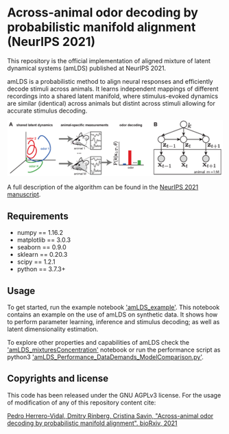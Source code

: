 # Across-animal odor decoding by probabilistic manifold alignment (NeurIPS 2021)

This repository is the official implementation of aligned mixture of latent dynamical systems (amLDS) published at NeurIPS 2021.

amLDS is a probabilistic method to align neural responses and efficiently decode stimuli across animals. It learns independent mappings of different recordings into a shared latent manifold, where stimulus-evoked dynamics are similar (identical) across animals but distint across stimuli allowing for accurate stimulus decoding. 

![](./misc/figs.png)

A full description of the algorithm can be found in the [NeurIPS 2021 manuscript](https://proceedings.neurips.cc/paper/2021/hash/aad64398a969ec3186800d412fa7ab31-Abstract.html).

## Requirements

* numpy == 1.16.2
* matplotlib == 3.0.3
* seaborn == 0.9.0
* sklearn == 0.20.3
* scipy == 1.2.1
* python == 3.7.3+

## Usage

To get started, run the example notebook ['amLDS_example'](amLDS_example.ipynb). This notebook contains an example on the use of amLDS on synthetic data. It shows how to perform parameter learning, inference and stimulus decoding; as well as latent dimensionality estimation.

To explore other properties and capabilities of amLDS check the ['amLDS_mixturesConcentration'](amLDS_mixturesConcentration.ipynb) notebook or run the performance script as python3 ['amLDS_Performance_DataDemands_ModelComparison.py'](amLDS_mixturesConcentration.ipynb).

## Copyrights and license
This code has been released under the GNU AGPLv3 license. For the usage of modification of any of this repository content cite:

[Pedro Herrero-Vidal, Dmitry Rinberg, Cristina Savin, "Across-animal odor decoding by probabilistic manifold alignment". bioRxiv, 2021](./misc/across-animal-odor-decoding-by-probabilistic-manifold-alignment.bib)
